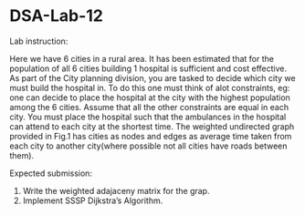 # DSA-Lab-12

Lab instruction:

Here we have 6 cities in a rural area. It has been estimated that for the population of all 6 cities building 1 hospital is sufficient and cost effective.
As part of the City planning division, you are tasked to decide which city we must build the hospital in. To do this one must think of alot constraints,
eg: one can decide to place the hospital at the city with the highest population among the 6 cities. Assume that all the other constraints
are equal in each city. You must place the hospital such that the ambulances in the hospital can attend to each city at the shortest time. The weighted
undirected graph provided in Fig.1 has cities as nodes and edges as average time taken from each city to another city(where possible not all
cities have roads between them).

Expected submission:

1. Write the weighted adajaceny matrix for the grap.
2. Implement SSSP Dijkstra’s Algorithm.
